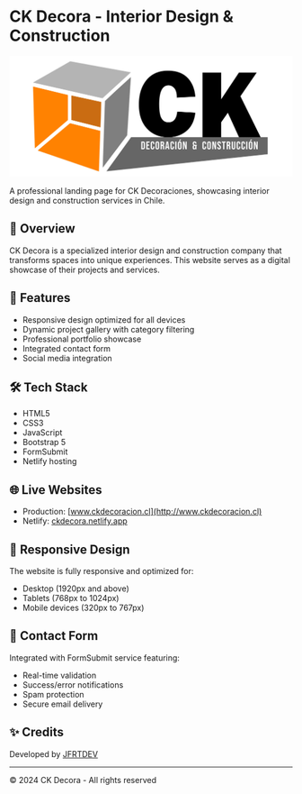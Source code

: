 # CK Decora - Interior Design & Construction

![CK Decora Logo](assets/img/Logo.jpg)

A professional landing page for CK Decoraciones, showcasing interior design and construction services in Chile.

## 🌟 Overview

CK Decora is a specialized interior design and construction company that transforms spaces into unique experiences. This website serves as a digital showcase of their projects and services.

## 🚀 Features

- Responsive design optimized for all devices
- Dynamic project gallery with category filtering
- Professional portfolio showcase
- Integrated contact form
- Social media integration

## 🛠 Tech Stack

- HTML5
- CSS3
- JavaScript
- Bootstrap 5
- FormSubmit
- Netlify hosting

## 🌐 Live Websites

- Production: [www.ckdecoracion.cl](http://www.ckdecoracion.cl)
- Netlify: [ckdecora.netlify.app](https://ckdecora.netlify.app)

## 📱 Responsive Design

The website is fully responsive and optimized for:
- Desktop (1920px and above)
- Tablets (768px to 1024px)
- Mobile devices (320px to 767px)

## 📧 Contact Form

Integrated with FormSubmit service featuring:
- Real-time validation
- Success/error notifications
- Spam protection
- Secure email delivery

## ✨ Credits

Developed by [JFRTDEV](https://github.com/waflex)

---

© 2024 CK Decora - All rights reserved
